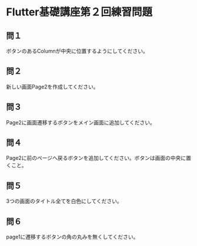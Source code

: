 # Flutter基礎講座第２回練習問題

## 問１
ボタンのあるColumnが中央に位置するようにしてください。

## 問２
新しい画面Page2を作成してください。

## 問３
Page2に画面遷移するボタンをメイン画面に追加してください。

## 問４
Page2に前のページへ戻るボタンを追加してください。ボタンは画面の中央に置くこと。

## 問５
3つの画面のタイトル全てを白色にしてください。

## 問６
page1に遷移するボタンの角の丸みを無くしてください。
